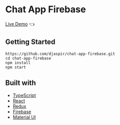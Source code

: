 # Chat App Firebase

[Live Demo](https://djaspir.github.io/chat-app/) :point_left:

## Getting Started

```
https://github.com/djaspir/chat-app-firebase.git
cd chat-app-firebase
npm install
npm start
```

## Built with

- [TypeScript](https://www.typescriptlang.org/)
- [React](https://reactjs.org/)
- [Redux](https://redux.js.org/)
- [Firebase](https://firebase.google.com/)
- [Material UI](https://material-ui.com/)

